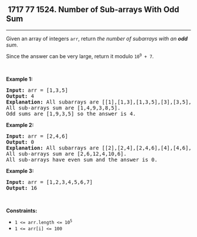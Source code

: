 <h2> 1717 77
1524. Number of Sub-arrays With Odd Sum</h2><hr><div><p>Given an array of integers <code>arr</code>, return <em>the number of subarrays with an <strong>odd</strong> sum</em>.</p>

<p>Since the answer can be very large, return it modulo <code>10<sup>9</sup> + 7</code>.</p>

<p>&nbsp;</p>
<p><strong class="example">Example 1:</strong></p>

<pre><strong>Input:</strong> arr = [1,3,5]
<strong>Output:</strong> 4
<strong>Explanation:</strong> All subarrays are [[1],[1,3],[1,3,5],[3],[3,5],[5]]
All sub-arrays sum are [1,4,9,3,8,5].
Odd sums are [1,9,3,5] so the answer is 4.
</pre>

<p><strong class="example">Example 2:</strong></p>

<pre><strong>Input:</strong> arr = [2,4,6]
<strong>Output:</strong> 0
<strong>Explanation:</strong> All subarrays are [[2],[2,4],[2,4,6],[4],[4,6],[6]]
All sub-arrays sum are [2,6,12,4,10,6].
All sub-arrays have even sum and the answer is 0.
</pre>

<p><strong class="example">Example 3:</strong></p>

<pre><strong>Input:</strong> arr = [1,2,3,4,5,6,7]
<strong>Output:</strong> 16
</pre>

<p>&nbsp;</p>
<p><strong>Constraints:</strong></p>

<ul>
	<li><code>1 &lt;= arr.length &lt;= 10<sup>5</sup></code></li>
	<li><code>1 &lt;= arr[i] &lt;= 100</code></li>
</ul>
</div>